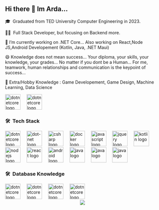 ## Hi there 👋 Im Arda...

🎓 &nbsp;Graduated from TED University Computer Engineering in 2023.

👩‍💻 &nbsp;Full Stack Developer, but focusing on Backend more.

🔭 I’m currently working on .NET Core... Also working on React,Node JS,Android Developement (Kotlin, Java, .NET Maui)

😄 Knowledge does not mean success... Your diploma, your skills, your knowledge, your grades... No matter if you dont be a Human... For me, teamwork, human relationships and communication is the keypoint of success...

🌱 Extra/Hobby Knowledge : Game Developement, Game Design, Machine Learning, Data Science 

<div align="left">
  <img src="https://www.svgrepo.com/show/354494/unity.svg" height="50" alt="dotnetcore logo"  />
  <img width="12" />
  
  <img src="https://www.svgrepo.com/show/510947/data.svg" height="50" alt="dotnetcore logo"  />
  <img width="12" />
  
</div>

<meta name="google-site-verification" content="xh3U26uyWhGT0jIDhKngMQzyt5gUl7ozsBfEut-SQWs" />

### 🛠 &nbsp;Tech Stack
<div align="left">
  <img src="https://cdn.jsdelivr.net/gh/devicons/devicon/icons/dotnetcore/dotnetcore-original.svg" height="50" alt="dotnetcore logo"  />
  <img width="12" />
  <img src="https://cdn.jsdelivr.net/gh/devicons/devicon/icons/dot-net/dot-net-original.svg" height="50" alt="dot-net logo"  />
  <img width="12" />
  <img src="https://cdn.jsdelivr.net/gh/devicons/devicon/icons/csharp/csharp-original.svg" height="50" alt="csharp logo"  />
  <img width="12" />
  <img src="https://cdn.jsdelivr.net/gh/devicons/devicon/icons/docker/docker-plain-wordmark.svg" height="50" alt="docker logo"  />
  <img width="12" />
  <img src="https://cdn.jsdelivr.net/gh/devicons/devicon/icons/javascript/javascript-original.svg" height="50" alt="javascript logo"  />
  <img width="12" />
  <img src="https://cdn.jsdelivr.net/gh/devicons/devicon/icons/jquery/jquery-plain-wordmark.svg" height="50" alt="jquery logo"  />
  <img width="12" />
  <img src="https://cdn.jsdelivr.net/gh/devicons/devicon/icons/kotlin/kotlin-original.svg" height="50" alt="kotlin logo"  />
  <img width="12" />
  <img src="https://cdn.jsdelivr.net/gh/devicons/devicon/icons/nodejs/nodejs-original.svg" height="50" alt="nodejs logo"  />
  <img width="12" />
  <img src="https://cdn.jsdelivr.net/gh/devicons/devicon/icons/react/react-original.svg" height="50" alt="react logo"  />
  <img width="12" />
  <img src="https://cdn.jsdelivr.net/gh/devicons/devicon/icons/android/android-original.svg" height="50" alt="android logo"  />
  <img width="12" />
  <img src="https://cdn.jsdelivr.net/gh/devicons/devicon/icons/java/java-original.svg" height="50" alt="java logo"  />
  <img width="12" />
  <img src="https://img.shields.io/badge/-Python-05122A?style=flat&logo=python" height="50" alt="java logo"  />
  <img width="12" />
  <img src="https://www.svgrepo.com/show/354520/visual-studio.svg" height="50" alt="java logo"  />
</div>


### 🛠 &nbsp;Database Knowledge


<div align="left">
  <img src="https://img.shields.io/badge/-MSSQL-05122A?style=flat&logo=Microsoft%20SQL%20Server" height="50" alt="dotnetcore logo"  />
  <img width="12" />
  <img src="https://img.shields.io/badge/-Mysql-05122A?style=flat&logo=mysql" height="50" alt="dotnetcore logo"  />
  <img width="12" />
  <img src="https://img.shields.io/badge/-Postgre%20SQL-05122A?style=flat&logo=PostgreSql" height="50" alt="dotnetcore logo"  />
  <img width="12" />
  <img src="https://img.shields.io/badge/-MongoDB-05122A?style=flat&logo=mongodb" height="50" alt="dotnetcore logo"  />
  <img width="12" />
</div>

<!--
**ardasenbaklavaci/ardasenbaklavaci** is a ✨ _special_ ✨ repository because its `README.md` (this file) appears on your GitHub profile.

Here are some ideas to get you started:

- 🔭 I’m currently working on ...
- 🌱 I’m currently learning ...
- 👯 I’m looking to collaborate on ...
- 🤔 I’m looking for help with ...
- 💬 Ask me about ...
- 📫 How to reach me: ...
- 😄 Pronouns: ...
- ⚡ Fun fact: ...
-->



<div align="center">
  <img src="https://profile-counter.glitch.me/ardasenbaklavaci/count.svg?"  />
</div>

###
